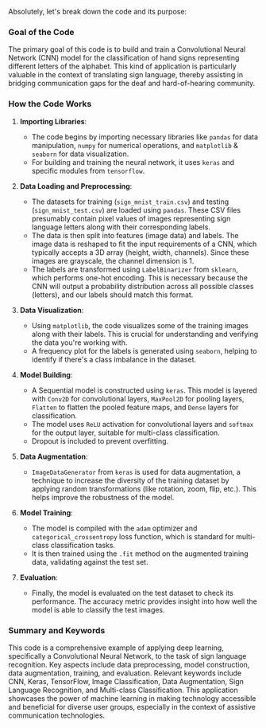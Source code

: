 Absolutely, let's break down the code and its purpose:

### Goal of the Code
The primary goal of this code is to build and train a Convolutional Neural Network (CNN) model for the classification of hand signs representing different letters of the alphabet. This kind of application is particularly valuable in the context of translating sign language, thereby assisting in bridging communication gaps for the deaf and hard-of-hearing community. 

### How the Code Works

1. **Importing Libraries**: 
   - The code begins by importing necessary libraries like `pandas` for data manipulation, `numpy` for numerical operations, and `matplotlib` & `seaborn` for data visualization. 
   - For building and training the neural network, it uses `keras` and specific modules from `tensorflow`.

2. **Data Loading and Preprocessing**:
   - The datasets for training (`sign_mnist_train.csv`) and testing (`sign_mnist_test.csv`) are loaded using `pandas`. These CSV files presumably contain pixel values of images representing sign language letters along with their corresponding labels.
   - The data is then split into features (image data) and labels. The image data is reshaped to fit the input requirements of a CNN, which typically accepts a 3D array (height, width, channels). Since these images are grayscale, the channel dimension is 1.
   - The labels are transformed using `LabelBinarizer` from `sklearn`, which performs one-hot encoding. This is necessary because the CNN will output a probability distribution across all possible classes (letters), and our labels should match this format.

3. **Data Visualization**:
   - Using `matplotlib`, the code visualizes some of the training images along with their labels. This is crucial for understanding and verifying the data you're working with.
   - A frequency plot for the labels is generated using `seaborn`, helping to identify if there's a class imbalance in the dataset.

4. **Model Building**:
   - A Sequential model is constructed using `keras`. This model is layered with `Conv2D` for convolutional layers, `MaxPool2D` for pooling layers, `Flatten` to flatten the pooled feature maps, and `Dense` layers for classification.
   - The model uses `ReLU` activation for convolutional layers and `softmax` for the output layer, suitable for multi-class classification.
   - Dropout is included to prevent overfitting.

5. **Data Augmentation**:
   - `ImageDataGenerator` from `keras` is used for data augmentation, a technique to increase the diversity of the training dataset by applying random transformations (like rotation, zoom, flip, etc.). This helps improve the robustness of the model.

6. **Model Training**:
   - The model is compiled with the `adam` optimizer and `categorical_crossentropy` loss function, which is standard for multi-class classification tasks.
   - It is then trained using the `.fit` method on the augmented training data, validating against the test set.

7. **Evaluation**:
   - Finally, the model is evaluated on the test dataset to check its performance. The accuracy metric provides insight into how well the model is able to classify the test images.

### Summary and Keywords
This code is a comprehensive example of applying deep learning, specifically a Convolutional Neural Network, to the task of sign language recognition. Key aspects include data preprocessing, model construction, data augmentation, training, and evaluation. Relevant keywords include CNN, Keras, TensorFlow, Image Classification, Data Augmentation, Sign Language Recognition, and Multi-class Classification. This application showcases the power of machine learning in making technology accessible and beneficial for diverse user groups, especially in the context of assistive communication technologies.
